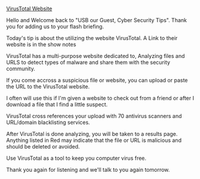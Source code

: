 [VirusTotal Website](https://virustotal.com)

 Hello and Welcome back to "USB our Guest, Cyber Security Tips". Thank you for adding us to your flash briefing. 

 Today's tip is about the utilizing the website VirusTotal. A Link to their website is in the show notes

 VirusTotal has a multi-purpose website dedicated to, Analyzing files and URLS to detect types of malware and share them with the security community.

 If you come accross a suspicious file or website, you can upload or paste the URL to the VirusTotal website. 

 I often will use this if I'm given a website to check out from a friend or after I download a file that I find a little suspect. 

 VirusTotal cross references your upload with 70 antivirus scanners and URL/domain blacklisting services. 

 After VirusTotal is done analyzing, you will be taken to a results page. Anything listed in Red may indicate that the file or URL is malicious and should be deleted or avoided.

 Use VirusTotal as a tool to keep you computer virus free. 

 Thank you again for listening and we'll talk to you again tomorrow.